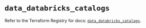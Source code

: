 # `data_databricks_catalogs`

Refer to the Terraform Registry for docs: [`data_databricks_catalogs`](https://registry.terraform.io/providers/databricks/databricks/1.36.0/docs/data-sources/catalogs).
